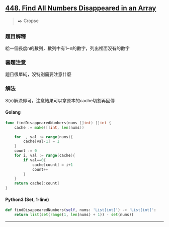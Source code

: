 ## [448. Find All Numbers Disappeared in an Array](https://leetcode.com/problems/find-all-numbers-disappeared-in-an-array/)
> :black_nib: Cropse
### 題目解釋
給一個長度n的數列，數列中有1~n的數字，列出裡面沒有的數字
### 審題注意
題目很單純，沒特別需要注意什麼
### 解法
S(n)解決即可，注意結果可以拿原本的cache切割再回傳
#### Golang
```go
func findDisappearedNumbers(nums []int) []int {
    cache := make([]int, len(nums))
    
    for _, val := range(nums){
        cache[val-1] = 1
    }
    count := 0
    for i, val := range(cache){
        if val==0{
            cache[count] = i+1
            count++
        }
    }
    return cache[:count]
}
```

#### Python3 (Set, 1-line)
```python
def findDisappearedNumbers(self, nums: 'List[int]') -> 'List[int]':
    return list(set(range(1, len(nums) + 1)) - set(nums))
```
---
